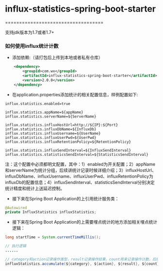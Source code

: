 # influx-statistics-spring-boot-starter
===================================

支持jdk版本为1.7或者1.7+

### 如何使用influx统计计数

* 添加依赖:（请打包后上传到本地或者私有仓库）

```xml
    <dependency>
        <groupId>com.wx</groupId>
        <artifactId>influx-statistics-spring-boot-starter</artifactId>
        <version>2.0.0</version>
    </dependency>
```

* 在application.properties添加统计的相关配置信息，样例配置如下:

```properties
influx.statistics.enabled=true

influx.statistics.appName=${appName}
influx.statistics.serverName=${ServerName}

influx.statistics.influxHostUrl=http://${IP}:${Port}
influx.statistics.influxDbName=${InfluxDb}
influx.statistics.influxUsername=${UserName}
influx.statistics.influxUserPwd=${UserPwd}
influx.statistics.influxRetentionPolicy=${RetentionPolicy}

influx.statistics.influxSendInterval=${InfluxSendInterval}
influx.statistics.statisticsSendInterval=${StatisticsSendInterval}
```

注：这个配置中必须都明文配置，其中：1）enabled为开关配置；2）appName和serverName为统计分组，后续讲统计记录时候详细介绍；3）influxHostUrl、influxDbName、influxUsername、influxUserPwd、influxRetentionPolicy为influxDb的配置信息；4）influxSendInterval、statisticsSendInterval分别决定统计精度和统计上送延迟控制。

* 接下来在Spring Boot Application的上引用统计服务类：

```java
@Autowired
private InfluxStatistics influxStatistics;
```

* 接下来在Spring Boot Application的上需要埋点统计的地方添加相关埋点统计逻辑：
```java
long startTime = System.currentTimeMillis();

// 执行逻辑
......

// category和action记录操作类型，result记录操作结果，count用来记录操作计数，后续用来记录操作耗时
influxStatistics.accumulate(${category}, ${action}, ${result}, ${count}, System.currentTimeMillis() - startTime);
```